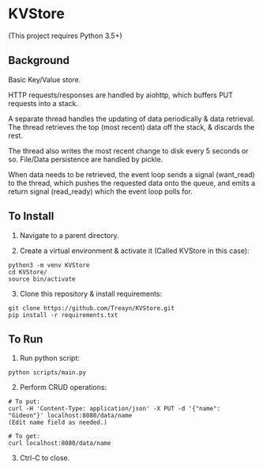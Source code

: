 # KVStore
(This project requires Python 3.5+)

## Background
Basic Key/Value store.

HTTP requests/responses are handled by aiohttp,
  which buffers PUT requests into a stack.

A separate thread handles the updating of data periodically & data retrieval.
  The thread retrieves the top (most recent) data off the stack, & discards the rest.

The thread also writes the most recent change to disk every 5 seconds or so.
  File/Data persistence are handled by pickle.

When data needs to be retrieved, the event loop sends a signal (want_read) to the thread,
  which pushes the requested data onto the queue, and emits a return signal (read_ready)
  which the event loop polls for.

## To Install
1. Navigate to a parent directory.

2. Create a virtual environment & activate it (Called KVStore in this case):
```
python3 -m venv KVStore
cd KVStore/
source bin/activate
```

3. Clone this repository & install requirements:
```
git clone https://github.com/Treayn/KVStore.git
pip install -r requirements.txt
```

## To Run
1. Run python script:
```
python scripts/main.py
```

2. Perform CRUD operations:
```
# To put:
curl -H 'Content-Type: application/json' -X PUT -d '{"name": "Gideon"}' localhost:8080/data/name
(Edit name field as needed.)

# To get:
curl localhost:8080/data/name
```

3. Ctrl-C to close.
